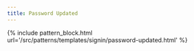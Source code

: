 ```yaml
---
title: Password Updated
---
```


{% include pattern_block.html url='/src/patterns/templates/signin/password-updated.html' %}
